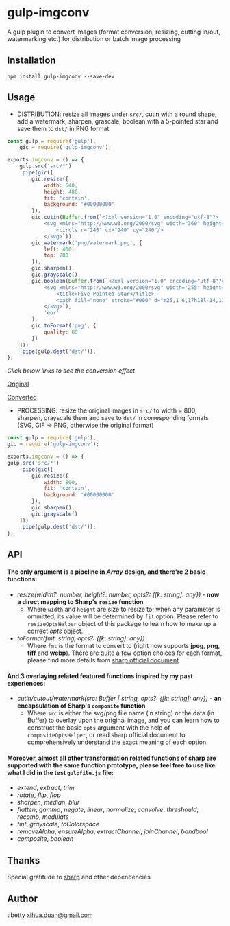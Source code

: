 gulp-imgconv
==========

A gulp plugin to convert images (format conversion, resizing, cutting in/out, watermarking etc.) for distribution or batch image processing

Installation
---

```
npm install gulp-imgconv --save-dev
```

Usage
---
- DISTRIBUTION: resize all images under `src/`, cutin with a round shape, add a watermark, sharpen, grascale, boolean with a 5-pointed star and save them to `dst/` in PNG format
```javascript
const gulp = require('gulp'), 
    gic = require('gulp-imgconv');

exports.imgconv = () => {
    gulp.src('src/*')
    .pipe(gic([
        gic.resize({
            width: 640,
            height: 480,
            fit: 'contain',
            background: '#00000000'    
        }),
        gic.cutin(Buffer.from(`<?xml version="1.0" encoding="utf-8"?>
            <svg xmlns="http://www.w3.org/2000/svg" width="360" height="360" viewBox="0 0 480 480">
                <circle r="240" cx="240" cy="240"/>
            </svg>`)),
        gic.watermark('png/watermark.png', {
            left: 400,
            top: 280
        }),
        gic.sharpen(),
        gic.grayscale(),
        gic.boolean(Buffer.from(`<?xml version="1.0" encoding="utf-8"?>
            <svg xmlns="http://www.w3.org/2000/svg" width="255" height="240" viewBox="-20 0 71 48">
                <title>Five Pointed Star</title>
                <path fill="none" stroke="#000" d="m25,1 6,17h18l-14,11 5,17-15-10-15,10 5-17-14-11h18z"/>
            </svg>`),
            'eor'
        ),
        gic.toFormat('png', {
            quality: 80
        })
    ]))
    .pipe(gulp.dest('dst/')); 
};
```
*Click below links to see the conversion effect*

[Original](https://raw.githubusercontent.com/tibetty/gulp-imgconv/master/test/src/beach.jpg)

[Converted](https://raw.githubusercontent.com/tibetty/gulp-imgconv/master/test/dst/beach.png)

- PROCESSING: resize the original images in `src/` to width = 800, sharpen, grayscale them and save to `dst/` in corresponding formats (SVG, GIF -> PNG, otherwise the original format)
```javascript
const gulp = require('gulp'), 
gic = require('gulp-imgconv');

exports.imgconv = () => {
gulp.src('src/*')
    .pipe(gic([
        gic.resize({
            width: 800, 
            fit: 'contain',
            background: '#00000000'    
        }),
        gic.sharpen(),
        gic.grayscale()
    ]))
    .pipe(gulp.dest('dst/')); 
};
```

API
---
#### The only argument is a pipeline in *Array* design, and there're 2 basic functions:
- *resize(widith?: number, height?: number, opts?: {[k: string]: any})* - **now a direct mapping to Sharp's `resize` function**  
    - Where `width` and `height` are size to resize to; when any parameter is ommitted, its value will be determined by `fit` option. Please refer to `resizeOptsHelper` object of this package to learn how to make up a correct *opts* object.
- *toFormat(fmt: string, opts?: {[k: string]: any})*
    - Where `fmt` is the format to convert to (right now supports **jpeg**, **png**, **tiff** and **webp**). There are quite a few option choices for each format, please find more details from [sharp official document](http://sharp.dimens.io)
    
#### And 3 overlaying related featured functions inspired by my past experiences:
- *cutin/cutout/watermark(src: Buffer | string, opts?: {[k: string]: any})* - **an encapsulation of Sharp's `composite` function**
    - Where `src` is either the svg/png file name (in string) or the data (in Buffer) to overlay upon the original image, and you can learn how to construct the basic `opts` argument with the help of `compositeOptsHelper`, or read sharp official document to comprehensively understand the exact meaning of each option.
    
#### Moreover, almost all other transformation related functions of [sharp](http://sharp.dimens.io) are supported with the same function prototype, please feel free to use like what I did in the test `gulpfile.js` file:
- *extend*, *extract*, *trim*
- *rotate*, *flip*, *flop*
- *sharpen*, *median*, *blur*
- *flatten*, *gamma*, *negate*, *linear*, *normalize*, *convolve*, *threshould*, *recomb*, *modulate*
- *tint*, *grayscale*, *toColorspace*
- *removeAlpha*, *ensureAlpha*, *extractChannel*, *joinChannel*, *bandbool*
- *composite*, *boolean*

Thanks
---
Special gratitude to [sharp](https://www.npmjs.com/package/sharp) and other dependencies 

Author
---
tibetty <xihua.duan@gmail.com>

